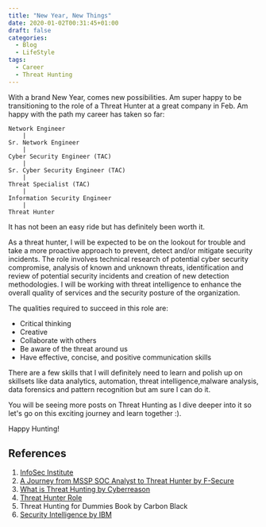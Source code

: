 ```yaml
---
title: "New Year, New Things"
date: 2020-01-02T00:31:45+01:00
draft: false
categories:
  - Blog
  - LifeStyle
tags:
  - Career
  - Threat Hunting
---
```


With a brand New Year, comes new possibilities. Am super happy to be transitioning to the role of a Threat Hunter at a great company in Feb. Am happy with the path my career has taken so far:

```
Network Engineer 
	|
Sr. Network Engineer 
	|
Cyber Security Engineer (TAC) 
	|
Sr. Cyber Security Engineer (TAC) 
	|
Threat Specialist (TAC)
	|
Information Security Engineer
	|
Threat Hunter 
```

It has not been an easy ride but has definitely been worth it. 

As a threat hunter, I will be expected to be on the lookout for trouble and take a more proactive approach to prevent, detect and/or mitigate security incidents. The role involves technical research of potential cyber security compromise, analysis of known and unknown threats, identification and review of potential security incidents and creation of new detection methodologies. I will be working with threat intelligence to enhance the overall quality of services and the security posture of the organization. 

The qualities required to succeed in this role are:
* Critical thinking 
* Creative
* Collaborate with others 
* Be aware of the threat around us 
* Have effective, concise, and positive communication skills

There are a few skills that I will definitely need to learn and polish up on skillsets like data analytics, automation, threat intelligence,malware analysis, data forensics and pattern recognition but am sure I can do it. 

You will be seeing more posts on Threat Hunting as I dive deeper into it so let's go on this exciting journey and learn together :).

Happy Hunting!

## References 

1. [InfoSec Institute](https://resources.infosecinstitute.com/category/enterprise/threat-hunting/threat-hunting-careers/#gref)
2. [A Journey from MSSP SOC Analyst to Threat Hunter by F-Secure](https://blog.f-secure.com/a-journey-from-mssp-soc-analyst-to-countercept-threat-hunter/)
3. [What is Threat Hunting by Cyberreason](https://www.cybereason.com/blog/blog-the-eight-steps-to-threat-hunting)
4. [Threat Hunter Role](https://www.helpnetsecurity.com/2019/12/18/threat-hunter-role/)
5. Threat Hunting for Dummies Book by Carbon Black
6. [Security Intelligence by IBM](https://securityintelligence.com/a-beginners-guide-to-threat-hunting/)
